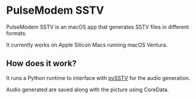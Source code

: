 # PulseModem SSTV

PulseModem SSTV is an macOS app that generates SSTV files in different formats.

It currently works on Apple Silicon Macs running macOS Ventura.

## How does it work?

It runs a Python runtime to interface with [pySSTV](https://github.com/dnet/pySSTV) for the audio generation.

Audio generated are saved along with the picture using CoreData.
